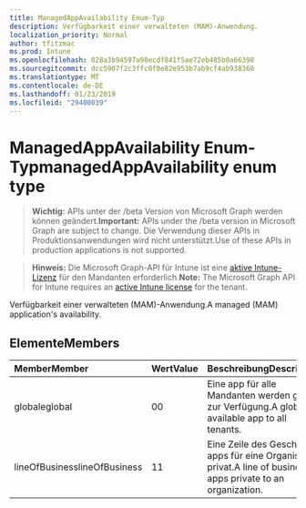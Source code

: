 ```yaml
---
title: ManagedAppAvailability Enum-Typ
description: Verfügbarkeit einer verwalteten (MAM)-Anwendung.
localization_priority: Normal
author: tfitzmac
ms.prod: Intune
ms.openlocfilehash: 028a3b94597a98ecdf841f5ae72eb485b0a66398
ms.sourcegitcommit: dcc5907f2c3ffc0f0e82e953b7ab9cf4ab938360
ms.translationtype: MT
ms.contentlocale: de-DE
ms.lasthandoff: 01/23/2019
ms.locfileid: "29400039"
---
```

# <a name="managedappavailability-enum-type"></a><span data-ttu-id="15140-103">ManagedAppAvailability Enum-Typ</span><span class="sxs-lookup"><span data-stu-id="15140-103">managedAppAvailability enum type</span></span>

> <span data-ttu-id="15140-104">**Wichtig:** APIs unter der /beta Version von Microsoft Graph werden können geändert.</span><span class="sxs-lookup"><span data-stu-id="15140-104">**Important:** APIs under the /beta version in Microsoft Graph are subject to change.</span></span> <span data-ttu-id="15140-105">Die Verwendung dieser APIs in Produktionsanwendungen wird nicht unterstützt.</span><span class="sxs-lookup"><span data-stu-id="15140-105">Use of these APIs in production applications is not supported.</span></span>

> <span data-ttu-id="15140-106">**Hinweis:** Die Microsoft Graph-API für Intune ist eine [aktive Intune-Lizenz](https://go.microsoft.com/fwlink/?linkid=839381) für den Mandanten erforderlich.</span><span class="sxs-lookup"><span data-stu-id="15140-106">**Note:** The Microsoft Graph API for Intune requires an [active Intune license](https://go.microsoft.com/fwlink/?linkid=839381) for the tenant.</span></span>

<span data-ttu-id="15140-107">Verfügbarkeit einer verwalteten (MAM)-Anwendung.</span><span class="sxs-lookup"><span data-stu-id="15140-107">A managed (MAM) application's availability.</span></span>

## <a name="members"></a><span data-ttu-id="15140-108">Elemente</span><span class="sxs-lookup"><span data-stu-id="15140-108">Members</span></span>
|<span data-ttu-id="15140-109">Member</span><span class="sxs-lookup"><span data-stu-id="15140-109">Member</span></span>|<span data-ttu-id="15140-110">Wert</span><span class="sxs-lookup"><span data-stu-id="15140-110">Value</span></span>|<span data-ttu-id="15140-111">Beschreibung</span><span class="sxs-lookup"><span data-stu-id="15140-111">Description</span></span>|
|:---|:---|:---|
|<span data-ttu-id="15140-112">globale</span><span class="sxs-lookup"><span data-stu-id="15140-112">global</span></span>|<span data-ttu-id="15140-113">0</span><span class="sxs-lookup"><span data-stu-id="15140-113">0</span></span>|<span data-ttu-id="15140-114">Eine app für alle Mandanten werden global zur Verfügung.</span><span class="sxs-lookup"><span data-stu-id="15140-114">A globally available app to all tenants.</span></span>|
|<span data-ttu-id="15140-115">lineOfBusiness</span><span class="sxs-lookup"><span data-stu-id="15140-115">lineOfBusiness</span></span>|<span data-ttu-id="15140-116">1</span><span class="sxs-lookup"><span data-stu-id="15140-116">1</span></span>|<span data-ttu-id="15140-117">Eine Zeile des Geschäfts-apps für eine Organisation privat.</span><span class="sxs-lookup"><span data-stu-id="15140-117">A line of business apps private to an organization.</span></span>|




